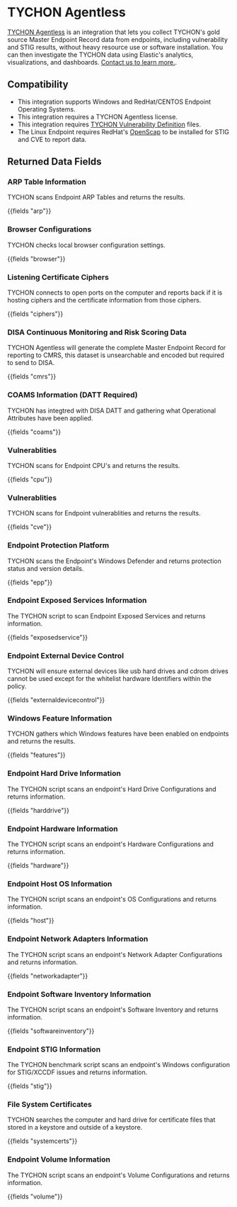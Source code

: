 # TYCHON Agentless

[TYCHON Agentless](https://tychon.io/products/tychon-agentless/) is an integration that lets you collect TYCHON's gold source Master Endpoint Record data from endpoints, including vulnerability and STIG results, without heavy resource use or software installation. You can then investigate the TYCHON data using Elastic's analytics, visualizations, and dashboards. [Contact us to learn more.](https://tychon.io/request-a-pilot/).

## Compatibility

* This integration supports Windows and RedHat/CENTOS Endpoint Operating Systems.
* This integration requires a TYCHON Agentless license.
* This integration requires [TYCHON Vulnerability Definition](https://support.tychon.io/) files.
* The Linux Endpoint requires RedHat's [OpenScap](https://www.open-scap.org/tools/openscap-base/) to be installed for STIG and CVE to report data.

## Returned Data Fields

### ARP Table Information

TYCHON scans Endpoint ARP Tables and returns the results.

{{fields "arp"}}

### Browser Configurations

TYCHON checks local browser configuration settings.

{{fields "browser"}}

### Listening Certificate Ciphers

TYCHON connects to open ports on the computer and reports back if it is hosting ciphers and the certificate information from those ciphers.

{{fields "ciphers"}}

### DISA Continuous Monitoring and Risk Scoring Data

TYCHON Agentless will generate the complete Master Endpoint Record for reporting to CMRS, this dataset is unsearchable and encoded but required to send to DISA.

{{fields "cmrs"}}

### COAMS Information (DATT Required)

TYCHON has integtred with DISA DATT and gathering what Operational Attributes have been applied.

{{fields "coams"}}

### Vulnerablities

TYCHON scans for Endpoint CPU's and returns the results.

{{fields "cpu"}}

### Vulnerablities

TYCHON scans for Endpoint vulnerablities and returns the results.

{{fields "cve"}}

### Endpoint Protection Platform

TYCHON scans the Endpoint's Windows Defender and returns protection status and version details.

{{fields "epp"}}

### Endpoint Exposed Services Information

The TYCHON script to scan Endpoint Exposed Services and returns information.

{{fields "exposedservice"}}

### Endpoint External Device Control

TYCHON will ensure external devices like usb hard drives and cdrom drives cannot be used except for the whitelist hardware Identifiers within the policy.

{{fields "externaldevicecontrol"}}

### Windows Feature Information

TYCHON gathers which Windows features have been enabled on endpoints and returns the results.

{{fields "features"}}

### Endpoint Hard Drive Information

The TYCHON script scans an endpoint's Hard Drive Configurations and returns information.

{{fields "harddrive"}}

### Endpoint Hardware Information

The TYCHON script scans an endpoint's Hardware Configurations and returns information.

{{fields "hardware"}}

### Endpoint Host OS Information

The TYCHON script scans an endpoint's OS Configurations and returns information.

{{fields "host"}}

### Endpoint Network Adapters Information

The TYCHON script scans an endpoint's Network Adapter Configurations and returns information.

{{fields "networkadapter"}}

### Endpoint Software Inventory Information

The TYCHON script scans an endpoint's Software Inventory and returns information.

{{fields "softwareinventory"}}

### Endpoint STIG Information

The TYCHON benchmark script scans an endpoint's Windows configuration for STIG/XCCDF issues and returns information.

{{fields "stig"}}

### File System Certificates 

TYCHON searches the computer and hard drive for certificate files that stored in a keystore and outside of a keystore.

{{fields "systemcerts"}}

### Endpoint Volume Information

The TYCHON script scans an endpoint's Volume Configurations and returns information.

{{fields "volume"}}
